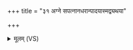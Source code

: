 +++
title = "३१ अग्ने सपत्नानधरान्पादयास्मद्व्यथया"

+++
<details><summary>मूलम् (VS)</summary>

अग्ने॑ स॒पत्ना॒नध॑रान्पादया॒स्मद्व्य॒थया॑ सजा॒तमु॒त्पिपा॑नं बृहस्पते।  
इन्द्रा॑ग्नी॒ मित्रा॑वरुणा॒वध॑रे पद्यन्ता॒मप्र॑तिमन्यूयमानाः ॥
</details>